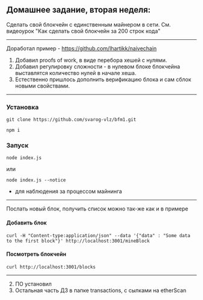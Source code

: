 ## Домашнее задание, вторая неделя:
Сделать свой блокчейн с единственным майнером в сети. См. видеоурок "Как сделать свой блокчейн за 200 строк кода"
***
Доработал пример - https://github.com/lhartikk/naivechain
1. Добавил proofs of work, в виде перебора хешей с нулями.
2. Добавил регулировку сложности - в нулевом блоке блокчейна выставлятся количество нулей в начале хеша.
3. Естественно пришлось дополнить верификацию блока и сам сблок новыми свойствами.
*****
### Установка
```
git clone https://github.com/svarog-vlz/bfm1.git
```
```
npm i
```
### Запуск

```
node index.js   
```
или
```
node index.js --notice
```
- для наблюдения за процессом майнинга
*****
Послать новый блок, получить список можно так-же как и в примере

#### Добавить блок 
```
curl -H "Content-type:application/json" --data '{"data" : "Some data to the first block"}' http://localhost:3001/mineBlock
```
#### Посмотреть блокчейн
```
curl http://localhost:3001/blocks
```
*****
2. ПО установил
3. Остальная часть ДЗ в папке transactions, с сылками на etherScan
